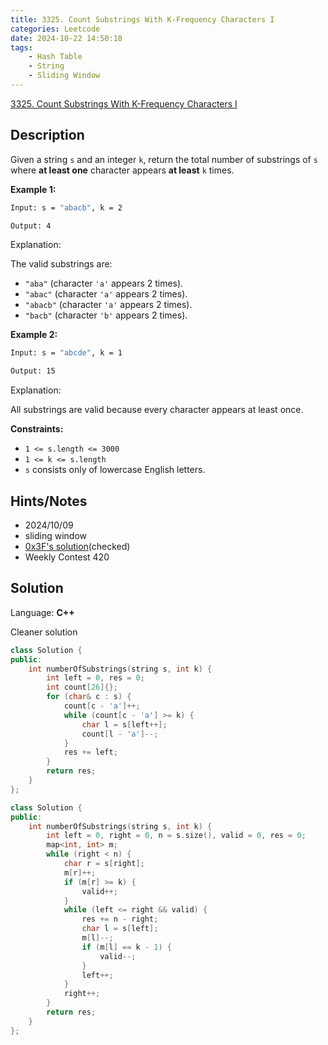 ```yaml
---
title: 3325. Count Substrings With K-Frequency Characters I
categories: Leetcode
date: 2024-10-22 14:50:18
tags:
    - Hash Table
    - String
    - Sliding Window
---
```


[3325. Count Substrings With K-Frequency Characters I](https://leetcode.com/problems/count-substrings-with-k-frequency-characters-i/description/)

## Description

Given a string `s` and an integer `k`, return the total number of substrings of `s` where **at least one**  character appears **at least**  `k` times.

**Example 1:**

```bash
Input: s = "abacb", k = 2

Output: 4
```

Explanation:

The valid substrings are:

- `"aba"` (character `'a'` appears 2 times).
- `"abac"` (character `'a'` appears 2 times).
- `"abacb"` (character `'a'` appears 2 times).
- `"bacb"` (character `'b'` appears 2 times).

**Example 2:**

```bash
Input: s = "abcde", k = 1

Output: 15
```

Explanation:

All substrings are valid because every character appears at least once.

**Constraints:**

- `1 <= s.length <= 3000`
- `1 <= k <= s.length`
- `s` consists only of lowercase English letters.

## Hints/Notes

- 2024/10/09
- sliding window
- [0x3F's solution](https://leetcode.cn/problems/count-substrings-with-k-frequency-characters-i/solutions/2957691/on-hua-dong-chuang-kou-pythonjavacgo-by-1xgqm/)(checked)
- Weekly Contest 420

## Solution

Language: **C++**

Cleaner solution

```C++
class Solution {
public:
    int numberOfSubstrings(string s, int k) {
        int left = 0, res = 0;
        int count[26]{};
        for (char& c : s) {
            count[c - 'a']++;
            while (count[c - 'a'] >= k) {
                char l = s[left++];
                count[l - 'a']--;
            }
            res += left;
        }
        return res;
    }
};
```

```C++
class Solution {
public:
    int numberOfSubstrings(string s, int k) {
        int left = 0, right = 0, n = s.size(), valid = 0, res = 0;
        map<int, int> m;
        while (right < n) {
            char r = s[right];
            m[r]++;
            if (m[r] >= k) {
                valid++;
            }
            while (left <= right && valid) {
                res += n - right;
                char l = s[left];
                m[l]--;
                if (m[l] == k - 1) {
                    valid--;
                }
                left++;
            }
            right++;
        }
        return res;
    }
};
```
